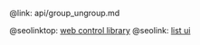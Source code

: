 @link: api/group_ungroup.md

@seolinktop: [web control library](https://webix.com)
@seolink: [list ui](https://webix.com/widget/list/)